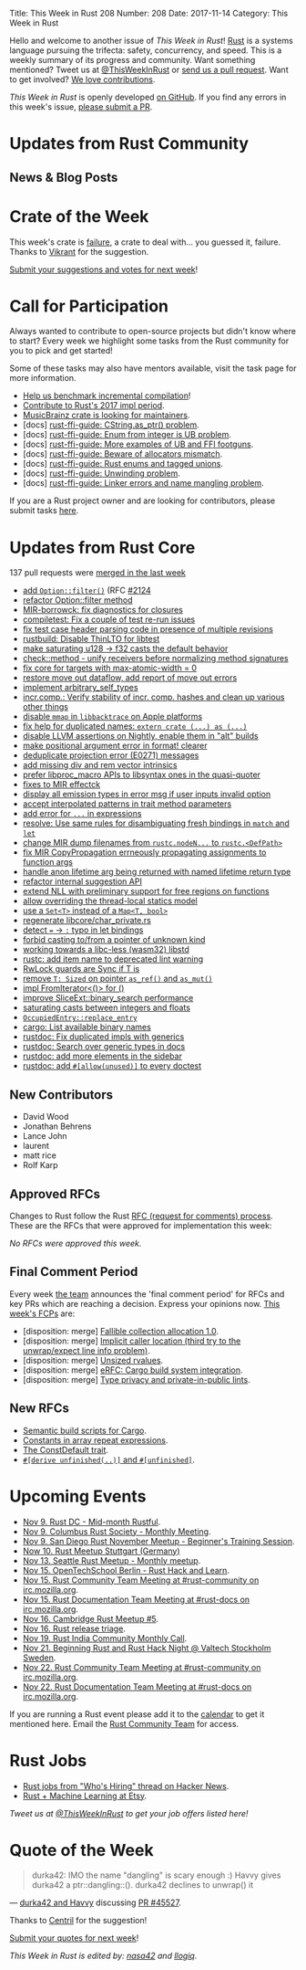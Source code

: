 Title: This Week in Rust 208
Number: 208
Date: 2017-11-14
Category: This Week in Rust

Hello and welcome to another issue of *This Week in Rust*!
[Rust](http://rust-lang.org) is a systems language pursuing the trifecta: safety, concurrency, and speed.
This is a weekly summary of its progress and community.
Want something mentioned? Tweet us at [@ThisWeekInRust](https://twitter.com/ThisWeekInRust) or [send us a pull request](https://github.com/cmr/this-week-in-rust).
Want to get involved? [We love contributions](https://github.com/rust-lang/rust/blob/master/CONTRIBUTING.md).

*This Week in Rust* is openly developed [on GitHub](https://github.com/cmr/this-week-in-rust).
If you find any errors in this week's issue, [please submit a PR](https://github.com/cmr/this-week-in-rust/pulls).

# Updates from Rust Community

## News & Blog Posts

# Crate of the Week

This week's crate is [failure](https://github.com/withoutboats/failure), a crate to deal with... you guessed it, failure. Thanks to [Vikrant](https://users.rust-lang.org/u/nasa42) for the suggestion.

[Submit your suggestions and votes for next week][submit_crate]!

[submit_crate]: https://users.rust-lang.org/t/crate-of-the-week/2704

# Call for Participation

Always wanted to contribute to open-source projects but didn't know where to start?
Every week we highlight some tasks from the Rust community for you to pick and get started!

Some of these tasks may also have mentors available, visit the task page for more information.

* [Help us benchmark incremental compilation](https://internals.rust-lang.org/t/help-us-benchmark-incremental-compilation/6153)!
* [Contribute to Rust's 2017 impl period](https://www.rustaceans.org/findwork/impl).
* [MusicBrainz crate is looking for maintainers](https://www.reddit.com/r/rust/comments/7a2nq4/looking_for_potential_maintainer_to_musicbrainz/).
* [docs] [rust-ffi-guide: CString.as_ptr() problem](https://github.com/Michael-F-Bryan/rust-ffi-guide/issues/50).
* [docs] [rust-ffi-guide: Enum from integer is UB problem](https://github.com/Michael-F-Bryan/rust-ffi-guide/issues/51).
* [docs] [rust-ffi-guide: More examples of UB and FFI footguns](https://github.com/Michael-F-Bryan/rust-ffi-guide/issues/52).
* [docs] [rust-ffi-guide: Beware of allocators mismatch](https://github.com/Michael-F-Bryan/rust-ffi-guide/issues/53).
* [docs] [rust-ffi-guide: Rust enums and tagged unions](https://github.com/Michael-F-Bryan/rust-ffi-guide/issues/54).
* [docs] [rust-ffi-guide: Unwinding problem](https://github.com/Michael-F-Bryan/rust-ffi-guide/issues/49).
* [docs] [rust-ffi-guide: Linker errors and name mangling problem](https://github.com/Michael-F-Bryan/rust-ffi-guide/issues/48).

If you are a Rust project owner and are looking for contributors, please submit tasks [here][guidelines].

[guidelines]: https://users.rust-lang.org/t/twir-call-for-participation/4821

# Updates from Rust Core

137 pull requests were [merged in the last week][merged]

[merged]: https://github.com/search?q=is%3Apr+org%3Arust-lang+is%3Amerged+merged%3A2017-11-06..2017-11-13

* [add `Option::filter()`](https://github.com/rust-lang/rust/pull/45863) (RFC [#2124](https://github.com/LukasKalbertodt/rfcs/blob/8857fc3aa021058084e2a16af457e43249cc50ce/text/2124-option-filter.md)
* [refactor Option::filter method](https://github.com/rust-lang/rust/pull/45933)
* [MIR-borrowck: fix diagnostics for closures](https://github.com/rust-lang/rust/pull/45927)
* [compiletest: Fix a couple of test re-run issues](https://github.com/rust-lang/rust/pull/45917)
* [fix test case header parsing code in presence of multiple revisions](https://github.com/rust-lang/rust/pull/45914)
* [rustbuild: Disable ThinLTO for libtest](https://github.com/rust-lang/rust/pull/45908)
* [make saturating u128 -> f32 casts the default behavior](https://github.com/rust-lang/rust/pull/45900)
* [check::method - unify receivers before normalizing method signatures](https://github.com/rust-lang/rust/pull/45890)
* [fix core for targets with max-atomic-width = 0](https://github.com/rust-lang/rust/pull/45882)
* [restore move out dataflow, add report of move out errors](https://github.com/rust-lang/rust/pull/45877)
* [implement arbitrary_self_types](https://github.com/rust-lang/rust/pull/45870)
* [incr.comp.: Verify stability of incr. comp. hashes and clean up various other things](https://github.com/rust-lang/rust/pull/45867)
* [disable `mmap` in `libbacktrace` on Apple platforms](https://github.com/rust-lang/rust/pull/45866)
* [fix help for duplicated names: `extern crate (...) as (...)`](https://github.com/rust-lang/rust/pull/45856)
* [disable LLVM assertions on Nightly, enable them in "alt" builds](https://github.com/rust-lang/rust/pull/45810)
* [make positional argument error in format! clearer](https://github.com/rust-lang/rust/pull/45807)
* [deduplicate projection error (E0271) messages](https://github.com/rust-lang/rust/pull/45952)
* [add missing div and rem vector intrinsics](https://github.com/rust-lang/rust/pull/45804)
* [prefer libproc_macro APIs to libsyntax ones in the quasi-quoter](https://github.com/rust-lang/rust/pull/45791)
* [fixes to MIR effectck](https://github.com/rust-lang/rust/pull/45785)
* [display all emission types in error msg if user inputs invalid option](https://github.com/rust-lang/rust/pull/45782)
* [accept interpolated patterns in trait method parameters](https://github.com/rust-lang/rust/pull/45775)
* [add error for `...` in expressions](https://github.com/rust-lang/rust/pull/45773)
* [resolve: Use same rules for disambiguating fresh bindings in `match` and `let`](https://github.com/rust-lang/rust/pull/45050)
* [change MIR dump filenames from `rustc.nodeN...` to `rustc.<DefPath>`](https://github.com/rust-lang/rust/pull/45757)
* [fix MIR CopyPropagation errneously propagating assignments to function args](https://github.com/rust-lang/rust/pull/45753)
* [handle anon lifetime arg being returned with named lifetime return type](https://github.com/rust-lang/rust/pull/45751)
* [refactor internal suggestion API](https://github.com/rust-lang/rust/pull/45741)
* [extend NLL with preliminary support for free regions on functions](https://github.com/rust-lang/rust/pull/45668)
* [allow overriding the thread-local statics model](https://github.com/rust-lang/rust/pull/45666)
* [use a `Set<T>` instead of a `Map<T, bool>`](https://github.com/rust-lang/rust/pull/45736)
* [regenerate libcore/char_private.rs](https://github.com/rust-lang/rust/pull/45571)
* [detect `=` → `:` typo in let bindings](https://github.com/rust-lang/rust/pull/45452)
* [forbid casting to/from a pointer of unknown kind](https://github.com/rust-lang/rust/pull/45735)
* [working towards a libc-less (wasm32) libstd](https://github.com/rust-lang/rust/pull/45725)
* [rustc: add item name to deprecated lint warning](https://github.com/rust-lang/rust/pull/45707)
* [RwLock guards are Sync if T is](https://github.com/rust-lang/rust/pull/45682)
* [remove `T: Sized` on pointer `as_ref()` and `as_mut()`](https://github.com/rust-lang/rust/pull/44932)
* [impl FromIterator<()> for ()](https://github.com/rust-lang/rust/pull/45379)
* [improve SliceExt::binary_search performance](https://github.com/rust-lang/rust/pull/45333)
* [saturating casts between integers and floats](https://github.com/rust-lang/rust/pull/45205)
* [`OccupiedEntry::replace_entry`](https://github.com/rust-lang/rust/pull/45152)
* [cargo: List available binary names](https://github.com/rust-lang/cargo/pull/4673)
* [rustdoc: Fix duplicated impls with generics](https://github.com/rust-lang/rust/pull/45620)
* [rustdoc: Search over generic types in docs](https://github.com/rust-lang/rust/pull/45673)
* [rustdoc: add more elements in the sidebar](https://github.com/rust-lang/rust/pull/45766)
* [rustdoc: add `#[allow(unused)]` to every doctest](https://github.com/rust-lang/rust/pull/45764)

## New Contributors

* David Wood
* Jonathan Behrens
* Lance John
* laurent
* matt rice
* Rolf Karp

## Approved RFCs

Changes to Rust follow the Rust [RFC (request for comments)
process](https://github.com/rust-lang/rfcs#rust-rfcs). These
are the RFCs that were approved for implementation this week:

*No RFCs were approved this week.*

## Final Comment Period

Every week [the team](https://www.rust-lang.org/team.html) announces the
'final comment period' for RFCs and key PRs which are reaching a
decision. Express your opinions now. [This week's FCPs][fcp] are:

[fcp]: https://github.com/rust-lang/rfcs/labels/final-comment-period

* [disposition: merge] [Fallible collection allocation 1.0](https://github.com/rust-lang/rfcs/pull/2116).
* [disposition: merge] [Implicit caller location (third try to the unwrap/expect line info problem)](https://github.com/rust-lang/rfcs/pull/2091).
* [disposition: merge] [Unsized rvalues](https://github.com/rust-lang/rfcs/pull/1909).
* [disposition: merge] [eRFC: Cargo build system integration](https://github.com/rust-lang/rfcs/pull/2136).
* [disposition: merge] [Type privacy and private-in-public lints](https://github.com/rust-lang/rfcs/pull/2145).

## New RFCs

* [Semantic build scripts for Cargo](https://github.com/rust-lang/rfcs/pull/2196).
* [Constants in array repeat expressions](https://github.com/rust-lang/rfcs/pull/2203).
* [The ConstDefault trait](https://github.com/rust-lang/rfcs/pull/2204).
* [`#[derive unfinished(..)]` and `#[unfinished]`](https://github.com/rust-lang/rfcs/pull/2205).

# Upcoming Events

* [Nov  9. Rust DC - Mid-month Rustful](https://www.meetup.com/RustDC/events/243672298/).
* [Nov  9. Columbus Rust Society - Monthly Meeting](https://www.meetup.com/columbus-rs/events/244164143/).
* [Nov  9. San Diego Rust November Meetup - Beginner's Training Session](https://www.meetup.com/San-Diego-Rust/events/244506375/).
* [Now 10. Rust Meetup Stuttgart (Germany)](https://blog.shackspace.de/?p=5723)
* [Nov 13. Seattle Rust Meetup - Monthly meetup](https://www.meetup.com/Seattle-Rust-Meetup/events/244037662/).
* [Nov 15. OpenTechSchool Berlin - Rust Hack and Learn](https://www.meetup.com/opentechschool-berlin/events/244340757/).
* [Nov 15. Rust Community Team Meeting at #rust-community on irc.mozilla.org](https://chat.mibbit.com/?server=irc.mozilla.org&channel=%23rust-community).
* [Nov 15. Rust Documentation Team Meeting at #rust-docs on irc.mozilla.org](https://chat.mibbit.com/?server=irc.mozilla.org&channel=%23rust-docs).
* [Nov 16. Cambridge Rust Meetup #5](https://www.meetup.com/Cambridge-Rust-Meetup/events/244114730/).
* [Nov 16. Rust release triage](https://internals.rust-lang.org/t/release-cycle-triage-proposal/3544).
* [Nov 19. Rust India Community Monthly Call](https://reps.mozilla.org/e/rust-india-monthly-call/).
* [Nov 21. Beginning Rust and Rust Hack Night @ Valtech Stockholm Sweden](https://www.meetup.com/ruststhlm/events/244792464/).
* [Nov 22. Rust Community Team Meeting at #rust-community on irc.mozilla.org](https://chat.mibbit.com/?server=irc.mozilla.org&channel=%23rust-community).
* [Nov 22. Rust Documentation Team Meeting at #rust-docs on irc.mozilla.org](https://chat.mibbit.com/?server=irc.mozilla.org&channel=%23rust-docs).

If you are running a Rust event please add it to the [calendar] to get
it mentioned here. Email the [Rust Community Team][community] for access.

[calendar]: https://www.google.com/calendar/embed?src=apd9vmbc22egenmtu5l6c5jbfc%40group.calendar.google.com
[community]: mailto:community-team@rust-lang.org

# Rust Jobs

* [Rust jobs from "Who's Hiring" thread on Hacker News](https://www.reddit.com/r/rust/comments/7adboi/17_rustrelated_job_openings_in_novembers_whos/).
* [Rust + Machine Learning at Etsy](https://www.reddit.com/r/rust/comments/7aoiod/job_etsy_rust_machine_learning/).

*Tweet us at [@ThisWeekInRust](https://twitter.com/ThisWeekInRust) to get your job offers listed here!*

# Quote of the Week

> durka42: IMO the name "dangling" is scary enough :)
> Havvy gives durka42 a ptr::dangling::<Candy>().
> durka42 declines to unwrap() it

— [durka42 and Havvy](https://botbot.me/mozilla/rust-internals/2017-11-02/?msg=93047552&page=2) discussing [PR #45527](https://github.com/rust-lang/rust/pull/45527).

Thanks to [Centril](https://users.rust-lang.org/t/twir-quote-of-the-week/328/464) for the suggestion!

[Submit your quotes for next week][submit]!

[submit]: http://users.rust-lang.org/t/twir-quote-of-the-week/328

*This Week in Rust is edited by: [nasa42](https://github.com/nasa42) and [llogiq](https://github.com/llogiq).*
